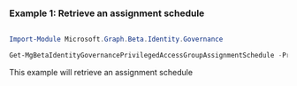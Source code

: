 ### Example 1: Retrieve an assignment schedule

```powershell

Import-Module Microsoft.Graph.Beta.Identity.Governance

Get-MgBetaIdentityGovernancePrivilegedAccessGroupAssignmentSchedule -PrivilegedAccessGroupAssignmentScheduleId $privilegedAccessGroupAssignmentScheduleId

```
This example will retrieve an assignment schedule

